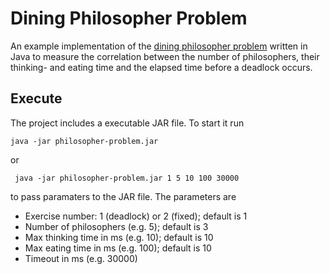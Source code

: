 # Dining Philosopher Problem
An example implementation of the [dining philosopher problem](https://en.wikipedia.org/wiki/Dining_philosophers_problem) written in Java to measure the correlation between the number of philosophers, their thinking- and eating time and the elapsed time before a deadlock occurs.

## Execute
The project includes a executable JAR file. To start it run 

``` java -jar philosopher-problem.jar ```

or

``` java -jar philosopher-problem.jar 1 5 10 100 30000```

to pass paramaters to the JAR file. The parameters are 

* Exercise number: 1 (deadlock) or 2 (fixed); default is 1
* Number of philosophers (e.g. 5); default is 3
* Max thinking time in ms (e.g. 10); default is 10
* Max eating time in ms (e.g. 100); default is 10
* Timeout in ms (e.g. 30000)
